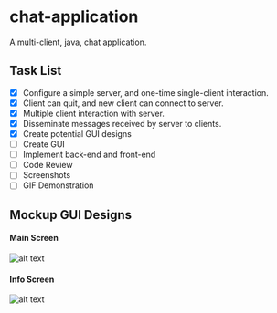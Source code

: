 # chat-application
A multi-client, java, chat application.

## Task List
- [x] Configure a simple server, and one-time single-client interaction.
- [x] Client can quit, and new client can connect to server.
- [x] Multiple client interaction with server.
- [x] Disseminate messages received by server to clients.
- [x] Create potential GUI designs
- [ ] Create GUI
- [ ] Implement back-end and front-end 
- [ ] Code Review
- [ ] Screenshots
- [ ] GIF Demonstration

## Mockup GUI Designs
#### Main Screen
![alt text](https://raw.githubusercontent.com/paarthmadan/chat-application/master/mockups/main-screen.png)
#### Info Screen
![alt text](https://raw.githubusercontent.com/paarthmadan/chat-application/master/mockups/info-screen.png)

